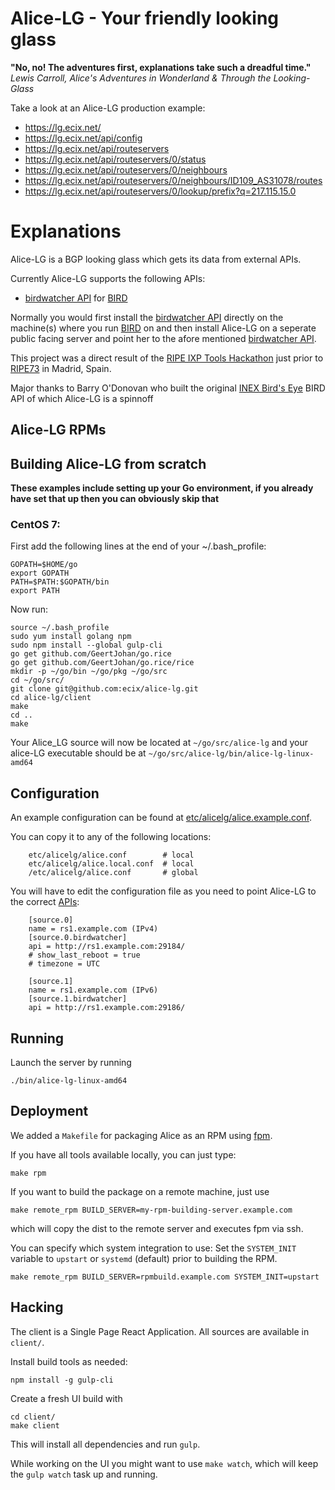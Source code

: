 # Alice-LG - Your friendly looking glass
__"No, no! The adventures first, explanations take such a dreadful time."__  
_Lewis Carroll, Alice's Adventures in Wonderland & Through the Looking-Glass_

Take a look at an Alice-LG production example:
- https://lg.ecix.net/
- https://lg.ecix.net/api/config
- https://lg.ecix.net/api/routeservers
- https://lg.ecix.net/api/routeservers/0/status
- https://lg.ecix.net/api/routeservers/0/neighbours
- https://lg.ecix.net/api/routeservers/0/neighbours/ID109_AS31078/routes
- https://lg.ecix.net/api/routeservers/0/lookup/prefix?q=217.115.15.0

# Explanations
Alice-LG is a BGP looking glass which gets its data from external APIs.

Currently Alice-LG supports the following APIs:
- [birdwatcher API](https://github.com/ecix/birdwatcher) for [BIRD](http://bird.network.cz/)

Normally you would first install the [birdwatcher API](https://github.com/ecix/birdwatcher) directly on the machine(s) where you run [BIRD](http://bird.network.cz/) on
and then install Alice-LG on a seperate public facing server and point her to the afore mentioned [birdwatcher API](https://github.com/ecix/birdwatcher).

This project was a direct result of the [RIPE IXP Tools Hackathon](https://atlas.ripe.net/hackathon/ixp-tools/) 
just prior to [RIPE73](https://ripe73.ripe.net/) in Madrid, Spain.

Major thanks to Barry O'Donovan who built the original [INEX Bird's Eye](https://github.com/inex/birdseye) BIRD API of which Alice-LG is a spinnoff

## Alice-LG RPMs

## Building Alice-LG from scratch
__These examples include setting up your Go environment, if you already have set that up then you can obviously skip that__

### CentOS 7:
First add the following lines at the end of your ~/.bash_profile:
```
GOPATH=$HOME/go
export GOPATH
PATH=$PATH:$GOPATH/bin
export PATH
```
Now run:
```
source ~/.bash_profile
sudo yum install golang npm
sudo npm install --global gulp-cli
go get github.com/GeertJohan/go.rice
go get github.com/GeertJohan/go.rice/rice
mkdir -p ~/go/bin ~/go/pkg ~/go/src
cd ~/go/src/
git clone git@github.com:ecix/alice-lg.git
cd alice-lg/client
make
cd ..
make
```
Your Alice_LG source will now be located at `~/go/src/alice-lg` and your alice-LG executable should be at `~/go/src/alice-lg/bin/alice-lg-linux-amd64`

## Configuration

An example configuration can be found at 
[etc/alicelg/alice.example.conf](https://github.com/ecix/alice-lg/blob/readme_update/etc/alicelg/alice.example.conf).

You can copy it to any of the following locations:
```
    etc/alicelg/alice.conf        # local
    etc/alicelg/alice.local.conf  # local
    /etc/alicelg/alice.conf       # global
```

You will have to edit the configuration file as you need to point Alice-LG to the correct [APIs](https://github.com/ecix/birdwatcher):
```
    [source.0]
    name = rs1.example.com (IPv4)
    [source.0.birdwatcher]
    api = http://rs1.example.com:29184/
    # show_last_reboot = true
    # timezone = UTC

    [source.1]
    name = rs1.example.com (IPv6)
    [source.1.birdwatcher]
    api = http://rs1.example.com:29186/
```

## Running

Launch the server by running

    ./bin/alice-lg-linux-amd64


## Deployment

We added a `Makefile` for packaging Alice as an RPM using [fpm](https://github.com/jordansissel/fpm).

If you have all tools available locally, you can just type:

    make rpm

If you want to build the package on a remote machine, just use

    make remote_rpm BUILD_SERVER=my-rpm-building-server.example.com

which will copy the dist to the remote server and executes fpm via ssh.

You can specify which system integration to use:
Set the `SYSTEM_INIT` variable to `upstart` or `systemd` (default)
prior to building the RPM.

    make remote_rpm BUILD_SERVER=rpmbuild.example.com SYSTEM_INIT=upstart



## Hacking

The client is a Single Page React Application.
All sources are available in `client/`. 

Install build tools as needed:

    npm install -g gulp-cli


Create a fresh UI build with

    cd client/
    make client

This will install all dependencies and run `gulp`.

While working on the UI you might want to use `make watch`,
which will keep the `gulp watch` task up and running.



